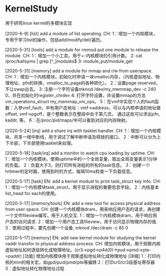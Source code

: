 ﻿# KernelStudy
用于研究linux kernel的多模块实现

[2020-6-9] [list] add a module of list operating.
CH: 
1：增加一个内核模块，专用于学习list的操作，包括add/modify/del/遍历。


[2020-5-31] [tools] add a module for rmmod put one module to release the module.
CH: 
1：增加一个小工具，用于+-内核模块的引用计数。
2: cat /proc/kallsyms | grep [^_]modules$
3: module_put/module_get

[2020-5-31] [memory] add a module for mmap and r/w from userspace.
CH: 
1：增加一个内核模块，初始化时申请一块vmalloc内存，（内核虚拟地址、物理地址、pfn的转换，vmalloc_to_page的各种转化）。
2：设置page reserved，不让swap出去。
3: 注册一个字符设备mknod /dev/my_memmap_dev -c 240 0，并在初始化时register_chrdev
4: 打开字符设置，并设置mmap的方法vm_operations_struct my_memmap_vm_ops。
5：在vmf中实现个人的fault函数：入参vmf_fault，中有用户态地址：vmf->address，可以与内核申请的地址做offset, vmf->pgoff，是个整数表示在整段中处于第几页。
   通过这些可以求出pfn, kaddr, 等。
6：在/proc/pid/maps/中可以看到对应的内存映射。

[2020-5-24] [irq] add a share irq with tasklet handler.
CH: 
1：增加一个内核模块，共享一根中断线，用于调试了解中断申请及释放的接口。
2：中断可以分为上下半部，下半部使用tasklet来处理。

[2020-5-18] [task/irq] add a monitor to watch cpu loading by uptime.
CH: 
1：增加一个内核模块，使用uptime中的一个全局变量，取出全局变量表示1分钟的负载。
2：负载大于3，则打印所有进程的所有的task信息。
3：创建一个hrtimer的定时器，使用到时的方式，每隔10ms检查一下负载信息。

[2020-5-17] [task]
EN: add a kernel moduel to print task_struct key info.
CH: 
1：增加一个内核模块task_struct，用于显示进程的重要信息字段。
2：内核基本list_head for each的使用。

[2020-5-17] [memory/tools]
EN: add a new tool for access physical address from user space.
CH: 创建一个内核模块dram，用来响应用户态的请求，再创建一个文件fileview编写，用于人机交互.
1：增加一个内核模块dram，用于响应用户态的访问请求.
2：增加一个用户态工具fileview，用于访问显示物理内存的值.
3：使用过程中，要先创建一个设备, mknod /dec/dram -c 85 0

[2020-5-17] [memory]
EN: add new kernel module for studying the kernel vaddr transfor to physical address process.
CH: 增加内核模块，用于观察内核虚拟地址如何逐级转化成物理地址。(cr3->pgd->p4d(0)->pud->pmd->pte->paddr)
[功能] 增加内核模块用于观察虚拟地址转化成物理地址
[详细]
1：打印内核的mm的相关宏，如gpd/pud/pmd/pte等偏移
2：打印cr0/cr3段基址寄存器
3：虚拟地址转化物理地址过程